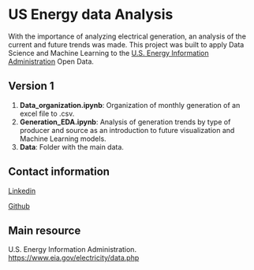 # US Energy data Analysis

With the importance of analyzing electrical generation, an analysis of the current and future trends was made. This project was built to apply Data Science and Machine Learning to the [U.S. Energy Information Administration](https://www.eia.gov/) Open Data.

## Version 1

1. **Data_organization.ipynb**: Organization of monthly generation of an excel file to .csv.
2. **Generation_EDA.ipynb**: Analysis of generation trends by type of producer and source as an introduction to future visualization and Machine Learning models.
3. **Data**: Folder with the main data.


## Contact information
[Linkedin](https://co.linkedin.com/in/kevinmorgado)

[Github](https://github.com/ksmorgadog)

## Main resource

U.S. Energy Information Administration. https://www.eia.gov/electricity/data.php